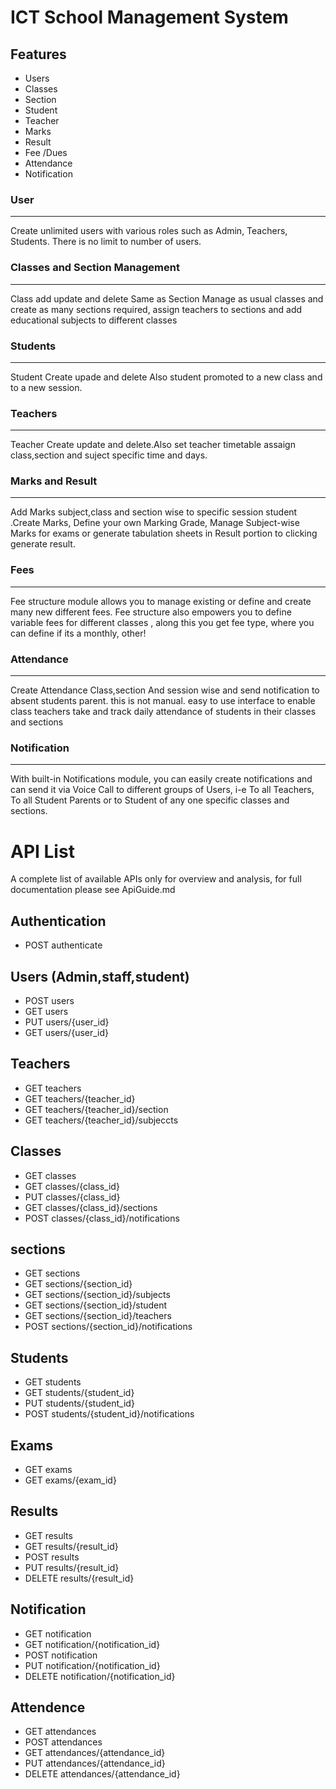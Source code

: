 ICT School Management System
=============================
Features
--------
* Users
* Classes
* Section
* Student
* Teacher
* Marks
* Result
* Fee /Dues
* Attendance
* Notification

### User
---------

Create unlimited users with various roles such as Admin, Teachers, Students. There is no limit to number of users.

### Classes and Section Management
------------------------------------

Class add update and delete Same as Section
Manage as usual classes and create as many sections required, assign teachers to sections and add educational subjects to different classes

### Students
-------------

 Student Create upade and delete Also student promoted to a new class and to a new session.

### Teachers
-------------

Teacher Create update and delete.Also set teacher timetable assaign class,section and suject specific time and days.

### Marks and Result
---------------------

Add Marks subject,class and section wise to specific session student .Create Marks, Define your own Marking Grade, Manage Subject-wise Marks for exams or generate tabulation sheets in Result portion to clicking generate result. 

### Fees
---------

Fee structure module allows you to manage existing or define and create many new different fees.
Fee structure also empowers you to define variable fees for different classes , along this you get fee type, where you can define if its a monthly, other! 

### Attendance
--------------

Create Attendance Class,section And session wise and send notification to absent students parent. this is not manual.
easy to use interface to enable class teachers take and track daily attendance of students in their classes and sections

### Notification
----------------

With built-in Notifications module, you can easily create notifications and can send it via Voice Call to different groups of Users, i-e
To all Teachers, To all Student Parents or to Student of any one specific classes and sections.


API List
========
A complete list of available APIs only for overview and analysis, for full documentation please see ApiGuide.md

Authentication
---------------
* POST authenticate

Users (Admin,staff,student)
----------------------------
* POST users
* GET users
* PUT users/{user_id}
* GET users/{user_id}

Teachers
---------
* GET teachers
* GET teachers/{teacher_id}
* GET teachers/{teacher_id}/section
* GET teachers/{teacher_id}/subjeccts

Classes
-------
* GET classes
* GET classes/{class_id}
* PUT classes/{class_id}
* GET classes/{class_id}/sections
* POST classes/{class_id}/notifications

sections
---------
* GET sections
* GET sections/{section_id}
* GET sections/{section_id}/subjects
* GET sections/{section_id}/student
* GET sections/{section_id}/teachers
* POST sections/{section_id}/notifications

Students
--------
* GET students
* GET students/{student_id}
* PUT students/{student_id}
* POST students/{student_id}/notifications


Exams
--------
* GET exams
* GET exams/{exam_id}

Results
--------
* GET results
* GET results/{result_id}
* POST results
* PUT results/{result_id}
* DELETE results/{result_id}

Notification
--------
* GET notification
* GET notification/{notification_id}
* POST notification
* PUT notification/{notification_id}
* DELETE notification/{notification_id}

Attendence
----------
* GET attendances
* POST attendances
* GET attendances/{attendance_id}
* PUT attendances/{attendance_id}
* DELETE attendances/{attendance_id}

